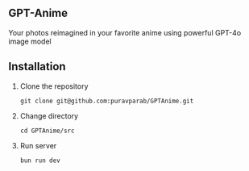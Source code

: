 ## GPT-Anime

Your photos reimagined in your favorite anime using powerful GPT-4o image model

## Installation

1. Clone the repository
	```
	git clone git@github.com:puravparab/GPTAnime.git
	```

2. Change directory
	```
	cd GPTAnime/src
	```

3. Run server
	```
	bun run dev
	```
